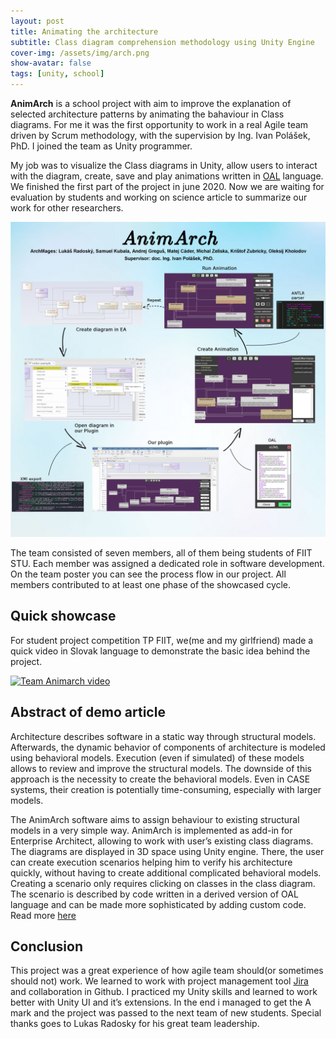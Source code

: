 ```yaml
---
layout: post
title: Animating the architecture
subtitle: Class diagram comprehension methodology using Unity Engine
cover-img: /assets/img/arch.png
show-avatar: false
tags: [unity, school]
---
```

**AnimArch** is a school project with aim to improve the explanation of selected architecture patterns by animating the bahaviour in Class diagrams. For me it was the first opportunity to work in a real Agile team driven by Scrum methodology, with the supervision by Ing. Ivan Polášek, PhD. I joined the team as Unity programmer. 

My job was to visualize the Class diagrams in Unity, allow users to interact with the diagram, create, save and play animations written in [OAL](https://xtuml.org/learn/action-language-tutorial/) language. We finished the first part of the project in june 2020. Now we are waiting for evaluation by students and working on science article to summarize our work for other researchers. 

![Poster for ITISRC](/assets/img/poster.png)

The team consisted of seven members, all of them being students of FIIT STU. Each member was assigned a dedicated role in software development. On the team poster you can see the process flow in our project. All members contributed to at least one phase of the showcased cycle. 
## Quick showcase
For student project competition TP FIIT, we(me and my girlfriend) made a quick video in Slovak language to demonstrate the basic idea behind the project.

[![Team Animarch video](https://img.youtube.com/vi/a5k2eJ26dCs/0.jpg)](https://www.youtube.com/watch?v=a5k2eJ26dCs)

## Abstract of demo article
Architecture describes software in a static way through structural
models. Afterwards, the dynamic behavior of components of
architecture is modeled using behavioral models. Execution (even
if simulated) of these models allows to review and improve the
structural models. The downside of this approach is the necessity
to create the behavioral models. Even in CASE systems, their
creation is potentially time-consuming, especially with larger
models. 

The AnimArch software aims to
assign behaviour to existing structural models in a very simple way.
AnimArch is implemented as add-in for Enterprise Architect,
allowing to work with user’s existing class diagrams. The diagrams
are displayed in 3D space using Unity engine. There, the user can
create execution scenarios helping him to verify his architecture
quickly, without having to create additional complicated behavioral
models. Creating a scenario only requires clicking on classes in the
class diagram. The scenario is described by code written in a
derived version of OAL language and can be made more
sophisticated by adding custom code. Read more [here](https://smallpdf.com/shared#st=46be8a38-627a-47d8-8f3a-e42a923d73ef&fn=tim19_archmages_demopaper.pdf&ct=1593863655079&tl=share-document&rf=link) 

## Conclusion
This project was a great experience of how agile team should(or sometimes should not) work. We learned to work with project management tool [Jira](https://www.atlassian.com/software/jira/features) and collaboration in Github. I practiced my Unity skills and learned to work better with Unity UI and it’s extensions. In the end i managed to get the A mark and the project was passed to the next team of new students.
Special thanks goes to Lukas Radosky for his great team leadership.